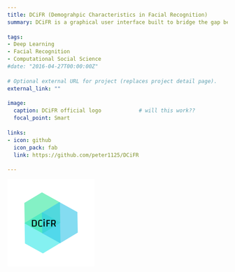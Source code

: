 ```yaml
---
title: DCiFR (Demograhpic Characteristics in Facial Recognition)
summary: DCiFR is a graphical user interface built to bridge the gap between the wide amount of sociological data available online and those lacking the coding literacy required to analyze such data. DCiFR uses deep learning models to evaluate demographic characteristics of images uploaded by the user, and provides CSV output containing analysis results of the characteristics indicated by the user.

tags:
- Deep Learning
- Facial Recognition
- Computational Social Science
#date: "2016-04-27T00:00:00Z"

# Optional external URL for project (replaces project detail page).
external_link: ""

image:
  caption: DCiFR official logo            # will this work??
  focal_point: Smart

links:
- icon: github
  icon_pack: fab
  link: https://github.com/peter1125/DCiFR

---
```


![DCiFR Official Logo](logo.png)
